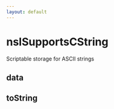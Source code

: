 ```yaml
---
layout: default
---
```


# nsISupportsCString #

Scriptable storage for ASCII strings


## data ##

## toString ##
